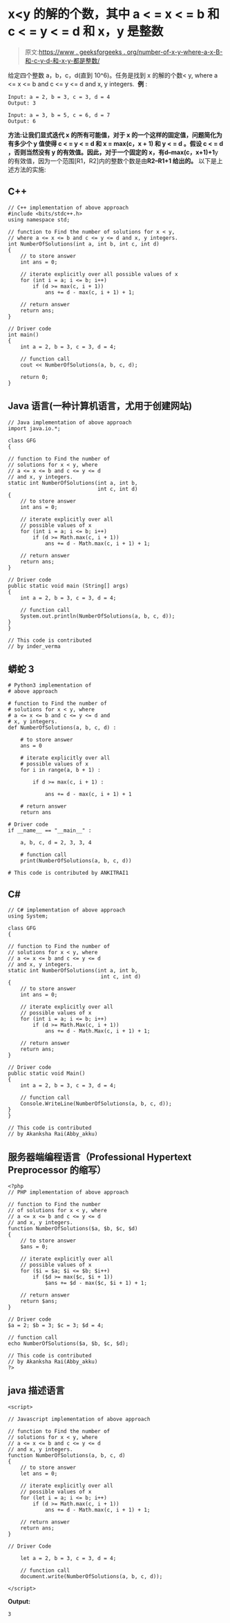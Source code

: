 # x<y 的解的个数，其中 a < = x < = b 和 c < = y < = d 和 x，y 是整数

> 原文:[https://www . geeksforgeeks . org/number-of-x-y-where-a-x-B-和-c-y-d-和-x-y-都是整数/](https://www.geeksforgeeks.org/number-of-solutions-for-x-y-where-a-x-b-and-c-y-d-and-x-y-are-integers/)

给定四个整数 a，b，c，d(直到 10^6)。任务是找到 x 的解的个数< y, where a <= x <= b and c <= y <= d and x, y integers. 
**例** :

```
Input: a = 2, b = 3, c = 3, d = 4
Output: 3

Input: a = 3, b = 5, c = 6, d = 7
Output: 6
```

**方法:**让我们显式迭代 x 的所有可能值，对于 x 的一个这样的固定值，问题简化为有多少个 y 值使得 **c < = y < = d** 和 **x = max(c，x + 1)** 和 **y < = d** 。假设 **c < = d** ，否则当然没有 y 的有效值。因此，对于一个固定的 x，有**d–max(c，x+1)+1**y 的有效值，因为一个范围[R1，R2]内的整数个数是由**R2–R1+1 给出的。**
以下是上述方法的实施:

## C++

```
// C++ implementation of above approach
#include <bits/stdc++.h>
using namespace std;

// function to Find the number of solutions for x < y,
// where a <= x <= b and c <= y <= d and x, y integers.
int NumberOfSolutions(int a, int b, int c, int d)
{
    // to store answer
    int ans = 0;

    // iterate explicitly over all possible values of x
    for (int i = a; i <= b; i++)
        if (d >= max(c, i + 1))
            ans += d - max(c, i + 1) + 1;

    // return answer
    return ans;
}

// Driver code
int main()
{
    int a = 2, b = 3, c = 3, d = 4;

    // function call
    cout << NumberOfSolutions(a, b, c, d);

    return 0;
}
```

## Java 语言(一种计算机语言，尤用于创建网站)

```
// Java implementation of above approach
import java.io.*;

class GFG
{

// function to Find the number of
// solutions for x < y, where
// a <= x <= b and c <= y <= d
// and x, y integers.
static int NumberOfSolutions(int a, int b,
                             int c, int d)
{
    // to store answer
    int ans = 0;

    // iterate explicitly over all
    // possible values of x
    for (int i = a; i <= b; i++)
        if (d >= Math.max(c, i + 1))
            ans += d - Math.max(c, i + 1) + 1;

    // return answer
    return ans;
}

// Driver code
public static void main (String[] args)
{
    int a = 2, b = 3, c = 3, d = 4;

    // function call
    System.out.println(NumberOfSolutions(a, b, c, d));
}
}

// This code is contributed
// by inder_verma
```

## 蟒蛇 3

```
# Python3 implementation of
# above approach

# function to Find the number of
# solutions for x < y, where
# a <= x <= b and c <= y <= d and
# x, y integers.
def NumberOfSolutions(a, b, c, d) :

    # to store answer
    ans = 0

    # iterate explicitly over all
    # possible values of x
    for i in range(a, b + 1) :

        if d >= max(c, i + 1) :

            ans += d - max(c, i + 1) + 1

    # return answer
    return ans

# Driver code
if __name__ == "__main__" :

    a, b, c, d = 2, 3, 3, 4

    # function call
    print(NumberOfSolutions(a, b, c, d))

# This code is contributed by ANKITRAI1
```

## C#

```
// C# implementation of above approach
using System;

class GFG
{

// function to Find the number of
// solutions for x < y, where
// a <= x <= b and c <= y <= d
// and x, y integers.
static int NumberOfSolutions(int a, int b,
                              int c, int d)
{
    // to store answer
    int ans = 0;

    // iterate explicitly over all
    // possible values of x
    for (int i = a; i <= b; i++)
        if (d >= Math.Max(c, i + 1))
            ans += d - Math.Max(c, i + 1) + 1;

    // return answer
    return ans;
}

// Driver code
public static void Main()
{
    int a = 2, b = 3, c = 3, d = 4;

    // function call
    Console.WriteLine(NumberOfSolutions(a, b, c, d));
}
}

// This code is contributed
// by Akanksha Rai(Abby_akku)
```

## 服务器端编程语言（Professional Hypertext Preprocessor 的缩写）

```
<?php
// PHP implementation of above approach

// function to Find the number
// of solutions for x < y, where
// a <= x <= b and c <= y <= d
// and x, y integers.
function NumberOfSolutions($a, $b, $c, $d)
{
    // to store answer
    $ans = 0;

    // iterate explicitly over all
    // possible values of x
    for ($i = $a; $i <= $b; $i++)
        if ($d >= max($c, $i + 1))
            $ans += $d - max($c, $i + 1) + 1;

    // return answer
    return $ans;
}

// Driver code
$a = 2; $b = 3; $c = 3; $d = 4;

// function call
echo NumberOfSolutions($a, $b, $c, $d);

// This code is contributed
// by Akanksha Rai(Abby_akku)
?>
```

## java 描述语言

```
<script>

// Javascript implementation of above approach

// function to Find the number of
// solutions for x < y, where
// a <= x <= b and c <= y <= d
// and x, y integers.
function NumberOfSolutions(a, b, c, d)
{
    // to store answer
    let ans = 0;

    // iterate explicitly over all
    // possible values of x
    for (let i = a; i <= b; i++)
        if (d >= Math.max(c, i + 1))
            ans += d - Math.max(c, i + 1) + 1;

    // return answer
    return ans;
}

// Driver Code

    let a = 2, b = 3, c = 3, d = 4;

    // function call
    document.write(NumberOfSolutions(a, b, c, d));

</script>
```

**Output:** 

```
3
```